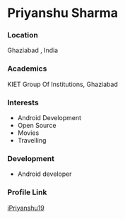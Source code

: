 # Priyanshu Sharma

### Location

Ghaziabad , India

### Academics

KIET Group Of Institutions, Ghaziabad

### Interests

- Android Development
- Open Source
- Movies
- Travelling

### Development

- Android developer

### Profile Link

[iPriyanshu19](https://github.com/iPriyanshu19)
